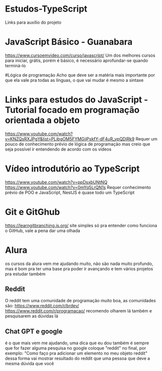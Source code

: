 # Estudos-TypeScript
Links para auxílio do projeto

# JavaScript Básico - Guanabara
https://www.cursoemvideo.com/curso/javascript/
Um dos melhores cursos para iniciar, grátis, porém é básico, é necessário aprofundar-se quando terminá-lo

#Lógica de programação
Acho que deve ser a matéria mais importante por que ela vale pra todas as línguas, o que vai mudar é mesmo a sintaxe

# Links para estudos do JavaScript - Tutorial focado em programação orientada a objeto
https://www.youtube.com/watch?v=KNZQsRXJPgY&list=PLjbgOM5FYMGijPskfY-dF4uR_vpQDjRk9
Requer um pouco de conhecimento prévio de lógica de programação mas creio que seja possível ir entendendo de acordo com os vídeos

# Vídeo introdutório ao TypeScript
https://www.youtube.com/watch?v=ppDsxbUNtNQ
https://www.youtube.com/watch?v=0mYq5LrQN1s
Requer conhecimento prévio de POO e JavaScript, NestJS é quase todo um TypeScript

#  Git e GitGhub
https://learngitbranching.js.org/
site simples só pra entender como funciona o GitHub, vale a pena dar uma olhada

# Alura
os cursos da alura vem me ajudando muito, não são nada muito profundo, mas é bom pra ter uma base
pra poder ir avançando e tem vários projetos pra estudar também

## Reddit
O reddit tem uma comunidade de programação muito boa, as comunidades são:
https://www.reddit.com/r/brdev/
https://www.reddit.com/r/programacao/
recomendo olharem lá também e pesquisarem as dúvidas lá

## Chat GPT e google
é o que mais vem me ajudando, uma dica que eu dou também é sempre que for fazer alguma pesquisa no google coloque "reddit" no final, por exemplo:
"Como faço pra adicionar um elemento no meu objeto reddit" dessa forma vai mostrar resultado do reddit que uma pessoa que deve a mesma dúvida que você

